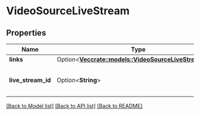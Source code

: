 # VideoSourceLiveStream

## Properties

Name | Type | Description | Notes
------------ | ------------- | ------------- | -------------
**links** | Option<[**Vec<crate::models::VideoSourceLiveStreamLink>**](video_source_live_stream_link.md)> |  | [optional]
**live_stream_id** | Option<**String**> | The unique identifier for the live stream. | [optional]

[[Back to Model list]](../README.md#documentation-for-models) [[Back to API list]](../README.md#documentation-for-api-endpoints) [[Back to README]](../README.md)


